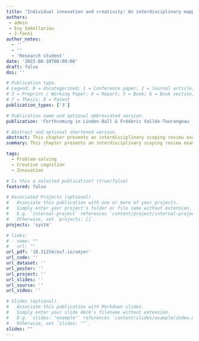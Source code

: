 ```yaml
---
title: "Individual innovation and creativity: An interdisciplinary mapping of creative cognition"
authors:
 - admin
 - Evy Sakellariou
 - 2-fanni
author_notes:
  - ''
  - ''
  - 'Research student'
date: '2022-08-10T00:00:00'
draft: false
doi: ''

# Publication type.
# Legend: 0 = Uncategorized; 1 = Conference paper; 2 = Journal article;
# 3 = Preprint / Working Paper; 4 = Report; 5 = Book; 6 = Book section;
# 7 = Thesis; 8 = Patent
publication_types: ['3']

# Publication name and optional abbreviated version.
publication: 'Forthcoming in Linden Ball & Frédéric Vallée-Tourangeau (Eds.), *International Handbook of Creative Cognition*, Routledge.'

# Abstract and optional shortened version.
abstract: This chapter presents an interdisciplinary scoping review examining overlaps and differences in the way innovation and creativity is conceived and studied in the respective fields of innovation management and human experimental psychology research. The review mapped selected studies against five pre-existing higher-order categories of creative behaviour antecedents: topos (physical/virtual space), demos (demographic characteristics), logos (pre-existing abilities and personality traits), pathos (emotions), and ethos (values and motives) and identified an additional sixth dimension: praxis (actions, habits, and behaviours). We conclude the review by comparing antecedents of creative performance in these two fields. Notably, we found that user innovation research characterises and seeks out individual creativity as a self-initiated, deliberate, and independent endeavour in personal contexts. Experimental psychology research, by contrast, often studies creativity using activities that are initiated by the experimenters rather than the participants in laboratory contexts. Future interdisciplinary research could combine efforts to better understand basic cognitive processes at play in creative cognition with an understanding of its individual-led motivational and environmental drivers in situ or in laboratory environments designed to boost creative potential. Such an effort would manifestly be of great value to managers and policymakers who are poised to understand what needs to be done to unlock employees and citizens’ creative potential and to empower them to innovate.
summary: This chapter presents an interdisciplinary scoping review examining overlaps and differences in the way innovation and creativity is conceived and studied in the respective fields of innovation management and human experimental psychology research.

tags:
  - Problem-solving
  - Creative cognition
  - Innovation

# Is this a selected publication? (true/false)
featured: false

# Associated Projects (optional).
#   Associate this publication with one or more of your projects.
#   Simply enter your project's folder or file name without extension.
#   E.g. `internal-project` references `content/project/internal-project/index.md`.
#   Otherwise, set `projects: []`.
projects: 'systm'

# links:
# - name: ""
#   url: ""
url_pdf: '10.31234/osf.io/xmjer'
url_code: ''
url_dataset: ''
url_poster: ''
url_project: ''
url_slides: ''
url_source: ''
url_video: ''

# Slides (optional).
#   Associate this publication with Markdown slides.
#   Simply enter your slide deck's filename without extension.
#   E.g. `slides: "example"` references `content/slides/example/index.md`.
#   Otherwise, set `slides: ""`.
slides: ""
---
```

